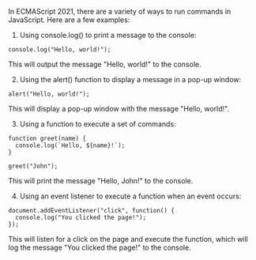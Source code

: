 In ECMAScript 2021, there are a variety of ways to run commands in JavaScript. Here are a few examples:

1. Using console.log() to print a message to the console:
```
console.log("Hello, world!");
```
This will output the message "Hello, world!" to the console.

2. Using the alert() function to display a message in a pop-up window:
```
alert("Hello, world!");
```
This will display a pop-up window with the message "Hello, world!".

3. Using a function to execute a set of commands:
```
function greet(name) {
  console.log(`Hello, ${name}!`);
}

greet("John");
```
This will print the message "Hello, John!" to the console.

4. Using an event listener to execute a function when an event occurs:
```
document.addEventListener("click", function() {
  console.log("You clicked the page!");
});
```
This will listen for a click on the page and execute the function, which will log the message "You clicked the page!" to the console.
